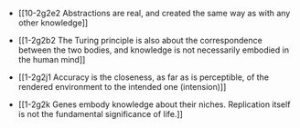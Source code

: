 - [[10-2g2e2 Abstractions are real, and created the same way as with any other knowledge]]
- [[1-2g2b2 The Turing principle is also about the correspondence between the two bodies, and knowledge is not necessarily embodied in the human mind]]

- [[1-2g2j1 Accuracy is the closeness, as far as is perceptible, of the rendered environment to the intended one (intension)]]
- [[1-2g2k Genes embody knowledge about their niches. Replication itself is not the fundamental significance of life.]]

